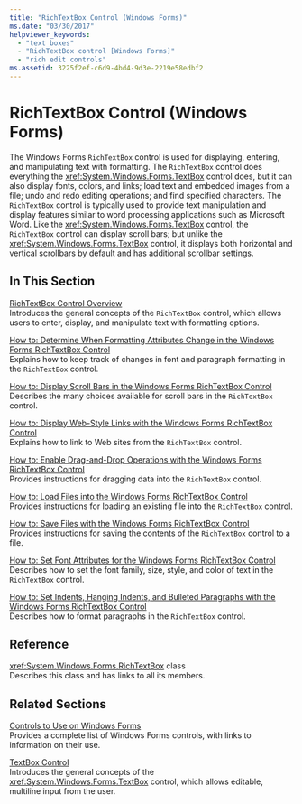 ```yaml
---
title: "RichTextBox Control (Windows Forms)"
ms.date: "03/30/2017"
helpviewer_keywords: 
  - "text boxes"
  - "RichTextBox control [Windows Forms]"
  - "rich edit controls"
ms.assetid: 3225f2ef-c6d9-4bd4-9d3e-2219e58edbf2
---
```

# RichTextBox Control (Windows Forms)
The Windows Forms `RichTextBox` control is used for displaying, entering, and manipulating text with formatting. The `RichTextBox` control does everything the <xref:System.Windows.Forms.TextBox> control does, but it can also display fonts, colors, and links; load text and embedded images from a file; undo and redo editing operations; and find specified characters. The `RichTextBox` control is typically used to provide text manipulation and display features similar to word processing applications such as Microsoft Word. Like the <xref:System.Windows.Forms.TextBox> control, the `RichTextBox` control can display scroll bars; but unlike the <xref:System.Windows.Forms.TextBox> control, it displays both horizontal and vertical scrollbars by default and has additional scrollbar settings.  
  
## In This Section  
 [RichTextBox Control Overview](../../../../docs/framework/winforms/controls/richtextbox-control-overview-windows-forms.md)  
 Introduces the general concepts of the `RichTextBox` control, which allows users to enter, display, and manipulate text with formatting options.  
  
 [How to: Determine When Formatting Attributes Change in the Windows Forms RichTextBox Control](../../../../docs/framework/winforms/controls/determine-when-formatting-attributes-change-wf-richtextbox-control.md)  
 Explains how to keep track of changes in font and paragraph formatting in the `RichTextBox` control.  
  
 [How to: Display Scroll Bars in the Windows Forms RichTextBox Control](../../../../docs/framework/winforms/controls/how-to-display-scroll-bars-in-the-windows-forms-richtextbox-control.md)  
 Describes the many choices available for scroll bars in the `RichTextBox` control.  
  
 [How to: Display Web-Style Links with the Windows Forms RichTextBox Control](../../../../docs/framework/winforms/controls/how-to-display-web-style-links-with-the-windows-forms-richtextbox-control.md)  
 Explains how to link to Web sites from the `RichTextBox` control.  
  
 [How to: Enable Drag-and-Drop Operations with the Windows Forms RichTextBox Control](../../../../docs/framework/winforms/controls/enable-drag-and-drop-operations-with-wf-richtextbox-control.md)  
 Provides instructions for dragging data into the `RichTextBox` control.  
  
 [How to: Load Files into the Windows Forms RichTextBox Control](../../../../docs/framework/winforms/controls/how-to-load-files-into-the-windows-forms-richtextbox-control.md)  
 Provides instructions for loading an existing file into the `RichTextBox` control.  
  
 [How to: Save Files with the Windows Forms RichTextBox Control](../../../../docs/framework/winforms/controls/how-to-save-files-with-the-windows-forms-richtextbox-control.md)  
 Provides instructions for saving the contents of the `RichTextBox` control to a file.  
  
 [How to: Set Font Attributes for the Windows Forms RichTextBox Control](../../../../docs/framework/winforms/controls/how-to-set-font-attributes-for-the-windows-forms-richtextbox-control.md)  
 Describes how to set the font family, size, style, and color of text in the `RichTextBox` control.  
  
 [How to: Set Indents, Hanging Indents, and Bulleted Paragraphs with the Windows Forms RichTextBox Control](../../../../docs/framework/winforms/controls/set-indents-hanging-indents-bulleted-paragraphs-with-wf-richtextbox.md)  
 Describes how to format paragraphs in the `RichTextBox` control.  
  
## Reference  
 <xref:System.Windows.Forms.RichTextBox> class  
 Describes this class and has links to all its members.  
  
## Related Sections  
 [Controls to Use on Windows Forms](../../../../docs/framework/winforms/controls/controls-to-use-on-windows-forms.md)  
 Provides a complete list of Windows Forms controls, with links to information on their use.  
  
 [TextBox Control](../../../../docs/framework/winforms/controls/textbox-control-windows-forms.md)  
 Introduces the general concepts of the <xref:System.Windows.Forms.TextBox> control, which allows editable, multiline input from the user.
